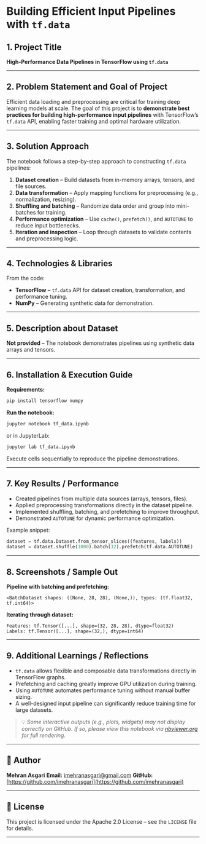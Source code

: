 # Building Efficient Input Pipelines with `tf.data`

## 1. Project Title

**High-Performance Data Pipelines in TensorFlow using `tf.data`**

---

## 2. Problem Statement and Goal of Project

Efficient data loading and preprocessing are critical for training deep learning models at scale.
The goal of this project is to **demonstrate best practices for building high-performance input pipelines** with TensorFlow’s `tf.data` API, enabling faster training and optimal hardware utilization.

---

## 3. Solution Approach

The notebook follows a step-by-step approach to constructing `tf.data` pipelines:

1. **Dataset creation** – Build datasets from in-memory arrays, tensors, and file sources.
2. **Data transformation** – Apply mapping functions for preprocessing (e.g., normalization, resizing).
3. **Shuffling and batching** – Randomize data order and group into mini-batches for training.
4. **Performance optimization** – Use `cache()`, `prefetch()`, and `AUTOTUNE` to reduce input bottlenecks.
5. **Iteration and inspection** – Loop through datasets to validate contents and preprocessing logic.

---

## 4. Technologies & Libraries

From the code:

* **TensorFlow** – `tf.data` API for dataset creation, transformation, and performance tuning.
* **NumPy** – Generating synthetic data for demonstration.

---

## 5. Description about Dataset

**Not provided** – The notebook demonstrates pipelines using synthetic data arrays and tensors.

---

## 6. Installation & Execution Guide

**Requirements:**

```bash
pip install tensorflow numpy
```

**Run the notebook:**

```bash
jupyter notebook tf_data.ipynb
```

or in JupyterLab:

```bash
jupyter lab tf_data.ipynb
```

Execute cells sequentially to reproduce the pipeline demonstrations.

---

## 7. Key Results / Performance

* Created pipelines from multiple data sources (arrays, tensors, files).
* Applied preprocessing transformations directly in the dataset pipeline.
* Implemented shuffling, batching, and prefetching to improve throughput.
* Demonstrated `AUTOTUNE` for dynamic performance optimization.

Example snippet:

```python
dataset = tf.data.Dataset.from_tensor_slices((features, labels))
dataset = dataset.shuffle(1000).batch(32).prefetch(tf.data.AUTOTUNE)
```

---

## 8. Screenshots / Sample Out

**Pipeline with batching and prefetching:**

```
<BatchDataset shapes: ((None, 28, 28), (None,)), types: (tf.float32, tf.int64)>
```

**Iterating through dataset:**

```
Features: tf.Tensor([...], shape=(32, 28, 28), dtype=float32)
Labels: tf.Tensor([...], shape=(32,), dtype=int64)
```

---

## 9. Additional Learnings / Reflections

* `tf.data` allows flexible and composable data transformations directly in TensorFlow graphs.
* Prefetching and caching greatly improve GPU utilization during training.
* Using `AUTOTUNE` automates performance tuning without manual buffer sizing.
* A well-designed input pipeline can significantly reduce training time for large datasets.

> 💡 *Some interactive outputs (e.g., plots, widgets) may not display correctly on GitHub. If so, please view this notebook via [nbviewer.org](https://nbviewer.org) for full rendering.*

---

## 👤 Author

**Mehran Asgari**
**Email:** [imehranasgari@gmail.com](mailto:imehranasgari@gmail.com)
**GitHub:** [https://github.com/imehranasgari](https://github.com/imehranasgari)

---

## 📄 License

This project is licensed under the Apache 2.0 License – see the `LICENSE` file for details.

---
